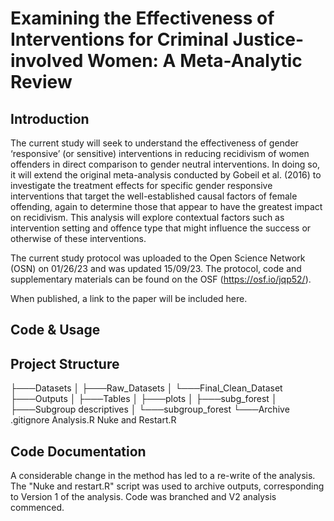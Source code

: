 # Examining the Effectiveness of Interventions for Criminal Justice-involved Women: A Meta-Analytic Review
## Introduction
The current study will seek to understand the effectiveness of gender ‘responsive’ (or sensitive) interventions in reducing recidivism of women offenders in direct comparison to gender neutral interventions.  In doing so, it will extend the original meta-analysis conducted by Gobeil et al. (2016) to investigate the treatment effects for specific gender responsive interventions that target the well-established causal factors of female offending, again to determine those that appear to have the greatest impact on recidivism.  This analysis will explore contextual factors such as intervention setting and offence type that might influence the success or otherwise of these interventions.

The current study protocol was uploaded to the Open Science Network (OSN) on 01/26/23 and was updated 15/09/23. The protocol, code and supplementary materials can be found on the OSF (https://osf.io/jqp52/).

When published, a link to the paper will be included here.



## Code & Usage




## Project Structure
├───Datasets
│   ├───Raw_Datasets
│   └───Final_Clean_Dataset
├───Outputs
│   ├───Tables
│   ├───plots
│   ├───subg_forest
│   ├───Subgroup descriptives
│   └───subgroup_forest
└───Archive
.gitignore
Analysis.R
Nuke and Restart.R

## Code Documentation
A considerable change in the method has led to a re-write of the analysis.
The "Nuke and restart.R" script was used to archive outputs, corresponding to Version 1 of the analysis.
Code was branched and V2 analysis commenced.  